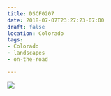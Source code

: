```yaml
---
title: DSCF0207
date: 2018-07-07T23:27:23-07:00
draft: false
location: Colorado
tags:
- Colorado
- landscapes
- on-the-road

---
```

![](https://d17enza3bfujl8.cloudfront.net/DSCF0207.jpg)
